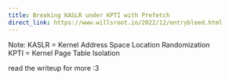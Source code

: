 ```yaml
---
title: Breaking KASLR under KPTI with Prefetch
direct_link: https://www.willsroot.io/2022/12/entrybleed.html
---
```


Note: KASLR = Kernel Address Space Location Randomization  
KPTI = Kernel Page Table Isolation

read the writeup for more :3
